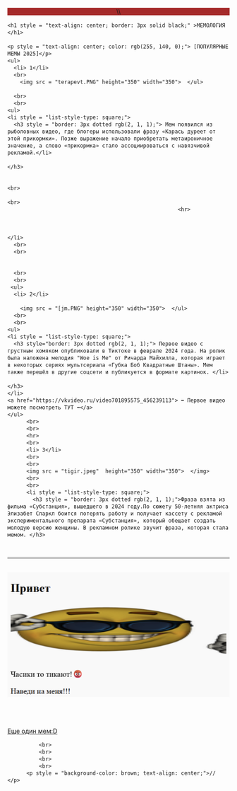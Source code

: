 <!DOCTYPE html>
<html>
 <body>
  <p style = "background-color: brown; text-align: center;"> \\</p></a>
    
    <h1 style = "text-align: center; border: 3px solid black;" >МЕМОЛОГИЯ </h1>
    
    <p style = "text-align: center; color: rgb(255, 140, 0);"> [ПОПУЛЯРНЫЕ МЕМЫ 2025]</p>
    <ul>
      <li> 1</li>
      <br>
        <img src = "terapevt.PNG" height="350" width="350">  </ul>
        
      <br>
      <br>
    <ul>
    <li style = "list-style-type: square;">
      <h3 style = "border: 3px dotted rgb(2, 1, 1);"> Мем появился из рыболовных видео, где блогеры использовали фразу «Карась дуреет от этой прикормки». Позже выражение начало приобретать метаироничное значение, а слово «прикормка» стало ассоциироваться с навязчивой рекламой.</li>
                                                                           </h3>
  
                                                                           <br>
                                                                           <br>
                                                          <hr>
                                                                           
    
                                                                    
    </li>
      <br>
      <br>
      
    
      <br>
      <br>
     <ul>
      <li> 2</li>

        <img src = "[jm.PNG" height="350" width="350">  </ul>
      <br>
      <br>
    <ul>
    <li style = "list-style-type: square;">
      <h3 style="border: 3px dotted rgb(2, 1, 1);"> Первое видео с грустным хомяком опубликовали в Тиктоке в феврале 2024 года. На ролик была наложена мелодия "Woe is Me" от Ричарда Майхилла, которая играет в некоторых сериях мультсериала «Губка Боб Квадратные Штаны». Мем также перешёл в другие соцсети и публикуется в формате картинок. </li>
                                                                           </h3>
    </li>
    <a href="https://vkvideo.ru/video701895575_456239113"> ➡ Первое видео можете посмотреть ТУТ ⬅</a>
    </ul>
          <br>
          <br>
          <hr>
          <br>
          <li> 3</li>
          <br>
          <br>
          <img src = "tigir.jpeg"  height="350" width="350">  </img>
          <br>
          <br>
          <li style = "list-style-type: square;"> 
            <h3 style = "border: 3px dotted rgb(2, 1, 1);">Фраза взята из фильма «Субстанция», вышедшего в 2024 году.По сюжету 50-летняя актриса Элизабет Спаркл боится потерять работу и получает кассету с рекламой экспериментального препарата «Субстанция», который обещает создать молодую версию женщины. В рекламном ролике звучит фраза, которая стала мемом. </h3> 

<br>
            <hr>
‍    
  <br>
      <img src = "111.PNG" title="НУ ЧТО ТАМ У НАС С ДЕНЬГАМИ!?"> 
      <br>
      <br>
      <br>
      <br>

<a href = "1411424731_1400805347_image.jpg" style = "text-align: start;"> Еще один мем:D</a>

              <br>
              <br>
              <br>
              <br>
          <p style = "background-color: brown; text-align: center;">// </p>


          
 </body>
</html>

